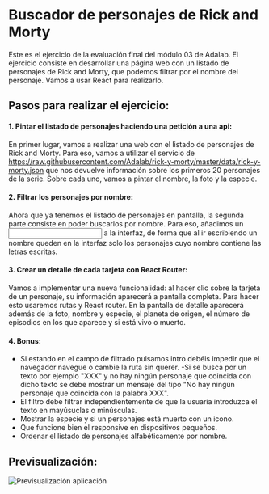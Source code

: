 # Buscador de personajes de Rick and Morty

Este es el ejercicio de la evaluación final del módulo 03 de Adalab. El ejercicio consiste en desarrollar una página web con un listado de personajes de Rick and Morty, que podemos filtrar por el nombre del personaje. Vamos a usar React para realizarlo.

## Pasos para realizar el ejercicio:

#### 1. Pintar el listado de personajes haciendo una petición a una api:

En primer lugar, vamos a realizar una web con el listado de personajes de Rick and Morty. Para eso, vamos a utilizar el servicio de https://raw.githubusercontent.com/Adalab/rick-y-morty/master/data/rick-y-morty.json que nos devuelve información sobre los primeros 20 personajes de la serie. Sobre cada uno, vamos a pintar el nombre, la foto y la especie.

#### 2. Filtrar los personajes por nombre:

Ahora que ya tenemos el listado de personajes en pantalla, la segunda parte consiste en poder buscarlos por nombre. Para eso, añadimos un <input> a la interfaz, de forma que al ir escribiendo un nombre queden en la interfaz solo los personajes cuyo nombre contiene las letras escritas.

#### 3. Crear un detalle de cada tarjeta con React Router:

Vamos a implementar una nueva funcionalidad: al hacer clic sobre la tarjeta de un personaje, su información aparecerá a pantalla completa. Para hacer esto usaremos rutas y React router. En la pantalla de detalle aparecerá además de la foto, nombre y especie, el planeta de origen, el número de episodios en los que aparece y si está vivo o muerto.

#### 4. Bonus:

- Si estando en el campo de filtrado pulsamos intro debéis impedir que el navegador navegue o cambie la ruta sin querer.
  -Si se busca por un texto por ejemplo "XXX" y no hay ningún personaje que coincida con dicho texto se debe mostrar un mensaje del tipo "No hay ningún personaje que coincida con la palabra XXX".
- El filtro debe filtrar independientemente de que la usuaria introduzca el texto en mayúsuclas o minúsculas.
- Mostrar la especie y si un personajes está muerto con un icono.
- Que funcione bien el responsive en dispositivos pequeños.
- Ordenar el listado de personajes alfabéticamente por nombre.

## Previsualización:

<img alt="Previsualización aplicación" title="Previsualización aplicación" src="/images/proyecto-evaluacion-final.PNG"/>
